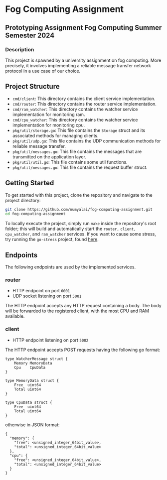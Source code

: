 # Fog Computing Assignment

## Prototyping Assignment Fog Computing Summer Semester 2024

### Description

This project is spawned by a university assignment on fog computing. More precisely, it involves implementing a reliable message transfer network protocol in a use case of our choice.

## Project Structure

- `cmd/client`: This directory contains the client service implementation.
- `cmd/router`: This directory contains the router service implementation.
- `cmd/ram_watcher`: This directory contains the watcher service implementation for monitoring ram.
- `cmd/cpu_watcher`: This directory contains the watcher service implementation for monitoring cpu.
- `pkg/util/storage.go`: This file contains the `Storage` struct and its associated methods for managing clients.
- `pkg/util/udp.go`: This file contains the UDP communication methods for reliable message transfer.
- `pkg/util/messages.go`: This file contains the messages that are transmitted on the application layer.
- `pkg/util/util.go`: This file contains some util functions.
- `pkg/util/messages.go`: This file contains the request buffer struct.

## Getting Started

To get started with this project, clone the repository and navigate to the project directory:

```bash
git clone https://github.com/numyalai/fog-computing-assignment.git
cd fog-computing-assignment
```

To locally execute the project, simply run `make` inside the repository's root folder; this will build and automatically start the `router,` `client,` `cpu_watcher`, and `ram_watcher` services. If you want to cause some stress, try running the `go-stress` project, found [here](https://github.com/numyalai/go-stress).

## Endpoints

The following endpoints are used by the implemented services.

### router
- HTTP endpoint on port `6001`
- UDP socket listening on port `5001`

The HTTP endpoint accepts any HTTP request containing a body. The body will be forwarded to the registered client, with the most CPU and RAM available.

### client
- HTTP endpoint listening on port `5002`

The HTTP endpoint accepts POST requests having the following go format:
```
type WatcherMessage struct {
	Memory MemoryData
	Cpu    CpuData
}

type MemoryData struct {
	Free  uint64
	Total uint64
}

type CpuData struct {
	Free  uint64
	Total uint64
}
```
otherwise in JSON format:
```
{
  "memory": {
    "free": <unsigned_integer_64bit_value>,
    "total": <unsigned_integer_64bit_value>
  },
  "cpu": {
    "free": <unsigned_integer_64bit_value>,
    "total": <unsigned_integer_64bit_value>
  }
}
```
